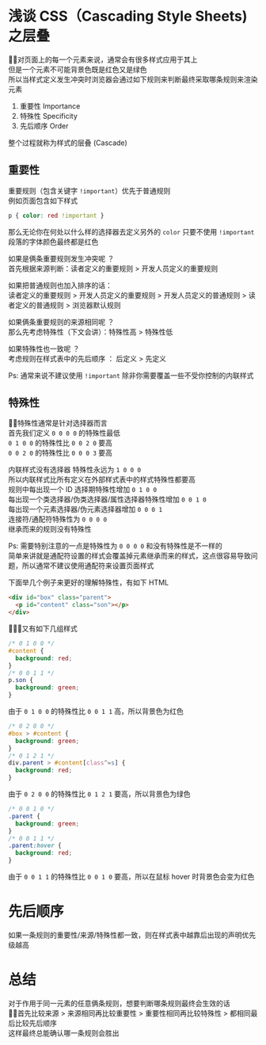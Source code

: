 # 浅谈 CSS（Cascading Style Sheets) 之层叠
对页面上的每一个元素来说，通常会有很多样式应用于其上  
但是一个元素不可能背景色既是红色又是绿色  
所以当样式定义发生冲突时浏览器会通过如下规则来判断最终采取哪条规则来渲染元素  
1. 重要性 Importance
2. 特殊性 Specificity
3. 先后顺序 Order

整个过程就称为样式的层叠 (Cascade)

## 重要性
重要规则（包含关键字 `!important`）优先于普通规则  
例如页面包含如下样式  
```css
p { color: red !important }
``` 
那么无论你在何处以什么样的选择器去定义另外的 `color` 只要不使用 `!important` 段落的字体颜色最终都是红色  

如果是俩条重要规则发生冲突呢 ？  
首先根据来源判断：读者定义的重要规则 > 开发人员定义的重要规则  

如果把普通规则也加入排序的话：  
读者定义的重要规则 > 开发人员定义的重要规则 > 开发人员定义的普通规则 > 读者定义的普通规则 > 浏览器默认规则  

如果俩条重要规则的来源相同呢 ？  
那么先考虑特殊性（下文会讲）：特殊性高 > 特殊性低  

如果特殊性也一致呢 ？  
考虑规则在样式表中的先后顺序 ： 后定义 > 先定义

Ps: 通常来说不建议使用 `!important` 除非你需要覆盖一些不受你控制的内联样式

## 特殊性
特殊性通常是针对选择器而言  
首先我们定义 `0 0 0 0` 的特殊性最低  
`0 1 0 0` 的特殊性比 `0 0 2 0` 要高  
`0 0 2 0` 的特殊性比 `0 0 0 3` 要高  

内联样式没有选择器 特殊性永远为 `1 0 0 0`  
所以内联样式比所有定义在外部样式表中的样式特殊性都要高  
规则中每出现一个 ID 选择期特殊性增加 `0 1 0 0`  
每出现一个类选择器/伪类选择器/属性选择器特殊性增加 `0 0 1 0`  
每出现一个元素选择器/伪元素选择器增加 `0 0 0 1`  
连接符/通配符特殊性为 `0 0 0 0`  
继承而来的规则没有特殊性  

Ps: 需要特别注意的一点是特殊性为 `0 0 0 0` 和没有特殊性是不一样的  
简单来讲就是通配符设置的样式会覆盖掉元素继承而来的样式，这点很容易导致问题，所以通常不建议使用通配符来设置页面样式

下面举几个例子来更好的理解特殊性，有如下 HTML
```html
<div id="box" class="parent">
  <p id="content" class="son"></p>
</div>
```
又有如下几组样式
```css
/* 0 1 0 0 */
#content {
  background: red;
}
/* 0 0 1 1 */
p.son {
  background: green;
}
```
由于 `0 1 0 0` 的特殊性比 `0 0 1 1` 高，所以背景色为红色
```css
/* 0 2 0 0 */
#box > #content {
  background: green;
}
/* 0 1 2 1 */
div.parent > #content[class^=s] {
  background: red;
}
```
由于 `0 2 0 0` 的特殊性比 `0 1 2 1` 要高，所以背景色为绿色

```css
/* 0 0 1 0 */
.parent {
  background: green;
}
/* 0 0 1 1 */
.parent:hover {
  background: red;
}
```
由于 `0 0 1 1` 的特殊性比 `0 0 1 0` 要高，所以在鼠标 hover 时背景色会变为红色

# 先后顺序
如果一条规则的重要性/来源/特殊性都一致，则在样式表中越靠后出现的声明优先级越高

# 总结
对于作用于同一元素的任意俩条规则，想要判断哪条规则最终会生效的话  
首先比较来源 > 来源相同再比较重要性 > 重要性相同再比较特殊性 > 都相同最后比较先后顺序  
这样最终总能确认哪一条规则会胜出
